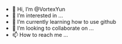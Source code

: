 - 👋 Hi, I’m @VortexYun
- 👀 I’m interested in ...
- 🌱 I’m currently learning how to use github
- 💞️ I’m looking to collaborate on ...
- 📫 How to reach me ...

<!---
VortexYun/VortexYun is a ✨ special ✨ repository because its `README.md` (this file) appears on your GitHub profile.
You can click the Preview link to take a look at your changes.
--->
